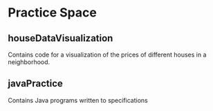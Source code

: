 # Practice Space

## houseDataVisualization
Contains code for a visualization of the prices of different houses in a neighborhood.

## javaPractice
Contains Java programs written to specifications
